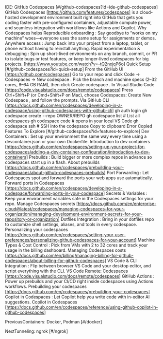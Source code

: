 IDE: GitHub Codespaces [#/github-codespaces?id=ide-github-codespaces] GitHub Codespaces [https://github.com/features/codespaces] is a cloud-hosted development environment built right into GitHub that gets you coding faster with pre-configured containers, adjustable compute power, and seamless integration with workflows like Actions and Copilot. Why Codespaces helps Reproducible onboarding : Say goodbye to “works on my machine” woes—everyone uses the same setup for assignments or demos. Anywhere access : Jump back into your project from a laptop, tablet, or phone without having to reinstall anything. Rapid experimentation & debugging : Spin up short-lived environments on any branch, commit, or PR to isolate bugs or test features, or keep longer-lived codespaces for big projects. [https://www.youtube.com/watch?v=-tQ2nxjqP6o] Quick Setup [#/github-codespaces?id=quick-setup] From the GitHub UI [https://github.com/codespaces] Go to your repo and click Code → Codespaces → New codespace . Pick the branch and machine specs (2–32 cores, 8–64 GB RAM), then click Create codespace . In Visual Studio Code [https://code.visualstudio.com/docs/remote/codespaces] Press Ctrl+Shift+P (or Cmd+Shift+P on Mac), choose Codespaces: Create New Codespace , and follow the prompts. Via GitHub CLI [https://docs.github.com/en/codespaces/developing-in-a-codespace/using-github-codespaces-with-github-cli] gh auth login
gh codespace create --repo OWNER/REPO
gh codespace list # List all codespaces
gh codespace code # opens in your local VS Code
gh codespace ssh # SSH into the codepsace Copy to clipboard Error Copied Features To Explore [#/github-codespaces?id=features-to-explore] Dev Containers : Set up your environment the same way every time using a devcontainer.json or your own Dockerfile. Introduction to dev containers [https://docs.github.com/en/codespaces/setting-up-your-project-for-codespaces/adding-a-dev-container-configuration/introduction-to-dev-containers] Prebuilds : Build bigger or more complex repos in advance so codespaces start up in a flash. About prebuilds [https://docs.github.com/en/codespaces/prebuilding-your-codespaces/about-github-codespaces-prebuilds] Port Forwarding : Let Codespaces spot and forward the ports your web apps use automatically. Forward ports in Codespaces [https://docs.github.com/en/codespaces/developing-in-a-codespace/forwarding-ports-in-your-codespace] Secrets & Variables : Keep your environment variables safe in the Codespaces settings for your repo. Manage Codespaces secrets [https://docs.github.com/en/enterprise-cloud@latest/codespaces/managing-codespaces-for-your-organization/managing-development-environment-secrets-for-your-repository-or-organization] Dotfiles Integration : Bring in your dotfiles repo to customize shell settings, aliases, and tools in every codespace. Personalizing your codespaces [https://docs.github.com/en/codespaces/setting-your-user-preferences/personalizing-github-codespaces-for-your-account] Machine Types & Cost Control : Pick from VMs with 2 to 32 cores and track your usage in the billing dashboard. Managing Codespaces costs [https://docs.github.com/en/billing/managing-billing-for-github-codespaces/about-billing-for-github-codespaces] VS Code & CLI Integration : Flip between browser VS Code and your desktop editor, and script everything with the CLI. VS Code Remote: Codespaces [https://code.visualstudio.com/docs/remote/codespaces] GitHub Actions : Power up prebuilds and your CI/CD right inside codespaces using Actions workflows. Prebuilding your codespaces [https://docs.github.com/en/codespaces/prebuilding-your-codespaces] Copilot in Codespaces : Let Copilot help you write code with in-editor AI suggestions. Copilot in Codespaces [https://docs.github.com/en/codespaces/reference/using-github-copilot-in-github-codespaces]

PreviousContainers: Docker, Podman [#/docker]

NextTunneling: ngrok [#/ngrok]